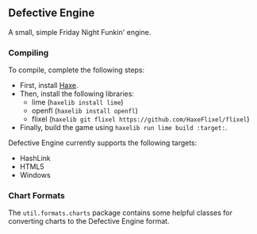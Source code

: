 ## Defective Engine
A small, simple Friday Night Funkin' engine.

### Compiling
To compile, complete the following steps:
- First, install [Haxe](https://haxe.org/).
- Then, install the following libraries:
  - lime (`haxelib install lime`)
  - openfl (`haxelib install openfl`)
  - flixel (`haxelib git flixel https://github.com/HaxeFlixel/flixel`)
- Finally, build the game using `haxelib run lime build :target:`.

Defective Engine currently supports the following targets:
- HashLink
- HTML5
- Windows

### Chart Formats
The `util.formats.charts` package contains some helpful classes for converting charts to the Defective Engine format.
